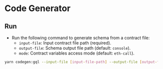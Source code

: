 # Code Generator

## Run

* Run the following command to generate schema from a contract file:
  * `input-file`: Input contract file path (required).
  * `output-file`: Schema output file path (default: `console`).
  * `mode`: Contract variables access mode (default: `eth-call`).  

```bash
yarn codegen:gql --input-file [input-file-path] --output-file [output-file-path] --mode [eth-call | storage]
```
